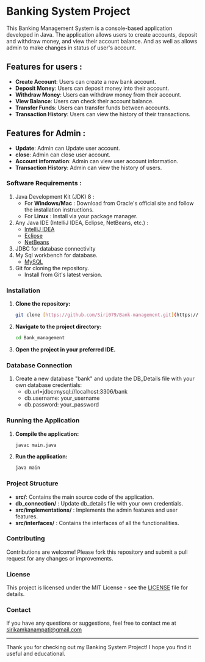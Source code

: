 # Banking System Project

This Banking Management System is a console-based application developed in Java. The application allows users to create accounts, deposit and withdraw money, and view their account balance. And as well as allows admin to make changes in status of user's account. 

## Features for users : 

- **Create Account**: Users can create a new bank account.
- **Deposit Money**: Users can deposit money into their account.
- **Withdraw Money**: Users can withdraw money from their account.
- **View Balance**: Users can check their account balance.
- **Transfer Funds**: Users can transfer funds between accounts.
- **Transaction History**: Users can view the history of their transactions.

## Features for Admin :
- **Update**: Admin can Update user account.
- **close**: Admin can close user account.
- **Account information**: Admin can view user account information.
- **Transaction History**: Admin can view the history of users.

### Software Requirements : 

1. Java Development Kit (JDK) 8 :
   - For **Windows/Mac** : Download from Oracle's official site and follow the installation instructions.
   - For **Linux** : Install via your package manager.
2. Any Java IDE (IntelliJ IDEA, Eclipse, NetBeans, etc.) :
   - [IntelliJ IDEA](https://www.jetbrains.com/idea/download/?section=windows)
   - [Eclipse](https://www.eclipse.org/downloads/download.php?file=/oomph/epp/2024-06/R/eclipse-inst-jre-win64.exe)
   - [NetBeans](https://netbeans.apache.org/front/main/download/index.html)
3. JDBC for database connectivity
4. My Sql workbench for database.
   - [MySQL](https://downloads.mysql.com/archives/installer/)
5. Git for cloning the repository.
   - Install from Git's latest version.

### Installation

1. **Clone the repository:**
    ```sh
    git clone [https://github.com/Siri079/Bank-management.git](https://github.com/Siri079/Bank_Management.git)
    ```
2. **Navigate to the project directory:**
    ```sh
    cd Bank_management
    ```
3. **Open the project in your preferred IDE.**

### Database Connection

1. Create a new database "bank" and update the DB_Details file with your own database credentials:
     - db.url=jdbc:mysql://localhost:3306/bank
     - db.username: your_username
     - db.password: your_password
      
### Running the Application

1. **Compile the application:**
    ```sh
    javac main.java
    ```
2. **Run the application:**
    ```sh
    java main
    ```

### Project Structure

- **src/**: Contains the main source code of the application.
- **db_connection/** : Update db_details file with your own credentials.
- **src/implementations/** : Implements the admin features and user features.
- **src/interfaces/** : Contains the interfaces of all the functionalities.


### Contributing

Contributions are welcome! Please fork this repository and submit a pull request for any changes or improvements.

### License

This project is licensed under the MIT License - see the [LICENSE](LICENSE) file for details.

### Contact

If you have any questions or suggestions, feel free to contact me at sirikamkanampati@gmail.com

---

Thank you for checking out my Banking System Project! I hope you find it useful and educational.
